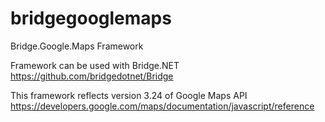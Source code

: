 # bridgegooglemaps
Bridge.Google.Maps Framework

Framework can be used with Bridge.NET https://github.com/bridgedotnet/Bridge

This framework reflects version 3.24 of Google Maps API https://developers.google.com/maps/documentation/javascript/reference
